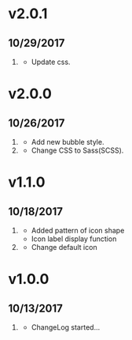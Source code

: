 # v2.0.1
##  10/29/2017

1. [](#improved)
    * Update css.

# v2.0.0
##  10/26/2017

1. [](#new)
    * Add new bubble style.
1. [](#improved)
    * Change CSS to Sass(SCSS).

# v1.1.0
##  10/18/2017

1. [](#new)
    * Added pattern of icon shape
    * Icon label display function
1. [](#improved)
    * Change default icon

# v1.0.0
##  10/13/2017

1. [](#new)
    * ChangeLog started...
